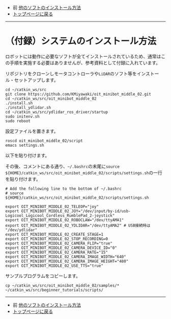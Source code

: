 - 前 [他のソフトのインストール方法](./install_tools.md)
- [トップページに戻る](../README.md)

---

# （付録）システムのインストール方法

ロボットには動作に必要なソフトが全てインストールされているため、通常はこの手順を実施する必要はありませんが、参考資料として付録に入れています。

リポジトリをクローンしモータコントローラや`LiDAR`のソフト等をインストール・セットアップします。

```shell
cd ~/catkin_ws/src
git clone https://github.com/KMiyawaki/oit_minibot_middle_02.git
cd ~/catkin_ws/src/oit_minibot_middle_02
./install.sh
./install_ydlidar.sh
cd ~/catkin_ws/src/ydlidar_ros_driver/startup
sudo initenv.sh
sudo reboot
```

設定ファイルを置きます。

```shell
roscd oit_minibot_middle_02/script
emacs settings.sh
```

以下を貼り付けます。

その後、コメントにある通り、`~/.bashrc`の末尾に`source ${HOME}/catkin_ws/src/oit_minibot_middle_02/scripts/settings.sh`の一行を貼り付けます。

```shell
# Add the following line to the bottom of ~/.bashrc
# source ${HOME}/catkin_ws/src/oit_minibot_middle_02/scripts/settings.sh

export OIT_MINIBOT_MIDDLE_02_TELEOP="joy"
export OIT_MINIBOT_MIDDLE_02_JOY="/dev/input/by-id/usb-Logicool_Logicool_Cordless_RumblePad_2-joystick"
export OIT_MINIBOT_MIDDLE_02_ROBOCLAW="/dev/ttyAMA1"
export OIT_MINIBOT_MIDDLE_02_YDLIDAR="/dev/ttyAMA2" # USB接続時は "/dev/ydlidar"
export OIT_MINIBOT_MIDDLE_02_CREATE_STAGE=1
export OIT_MINIBOT_MIDDLE_02_STOP_RECORDING=0
export OIT_MINIBOT_MIDDLE_02_CAMERA_FLIP="true"
export OIT_MINIBOT_MIDDLE_02_CAMERA_DEVICE_ID="0"
export OIT_MINIBOT_MIDDLE_02_CAMERA_RATE="15"
export OIT_MINIBOT_MIDDLE_02_CAMERA_IMAGE_WIDTH="640"
export OIT_MINIBOT_MIDDLE_02_CAMERA_IMAGE_HEIGHT="480"
export OIT_MINIBOT_MIDDLE_02_USE_TTS="true"
```

サンプルプログラムをコピーします。

```shell
cp ~/catkin_ws/src/oit_minibot_middle_02/samples/* ~/catkin_ws/src/beginner_tutorials/scripts/
```

---

- 前 [他のソフトのインストール方法](./install_tools.md)
- [トップページに戻る](../README.md)
